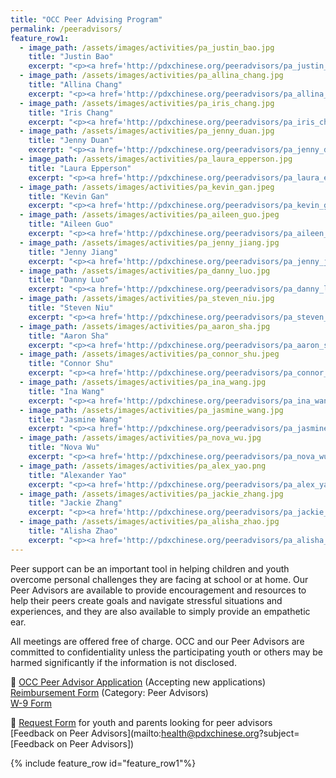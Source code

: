 ```yaml
---
title: "OCC Peer Advising Program"
permalink: /peeradvisors/
feature_row1:
  - image_path: /assets/images/activities/pa_justin_bao.jpg
    title: "Justin Bao"
    excerpt: "<p><a href='http://pdxchinese.org/peeradvisors/pa_justin_bao/'>Justin is a current junior at the University of Washington. Justin is pursuing a dual degree in Computer Science and Informatics, passionate about tech innovation for social good and impacting as many people as possible. He is also an Officer for the Chinese Student Association at UW, a CSE Peer Advisor, and a podcast host.</a></p>"
  - image_path: /assets/images/activities/pa_allina_chang.jpg
    title: "Allina Chang"
    excerpt: "<p><a href='http://pdxchinese.org/peeradvisors/pa_allina_chang/'>Allina is a first year Masters student at the Harvard Chan School of Public Health and a recent graduate of the University of Michigan, where she earned a B.S. in Neuroscience. She is passionate about improving mental health in young adult populations. Allina enjoys baking, the outdoors, and staying active.</a></p>"
  - image_path: /assets/images/activities/pa_iris_chang.jpg
    title: "Iris Chang"
    excerpt: "<p><a href='http://pdxchinese.org/peeradvisors/pa_iris_chang/'>Iris is a sophomore at Sunset High School. She is passionate about helping others and making an impact on the Chinese community. Iris is interested in psychology and software engineering. She loves to play soccer, bake, shop, and watch Netflix. She is looking forward to talking to you! :)</a></p>"
  - image_path: /assets/images/activities/pa_jenny_duan.jpg
    title: "Jenny Duan"
    excerpt: "<p><a href='http://pdxchinese.org/peeradvisors/pa_jenny_duan/'>Jenny is a junior at Jesuit High School, where she plays piano in the jazz band and leads the Asian Student Union club. She is highly interested in advocacy pursuits, specifically in regards to diversity and housing and education equity. Jenny enjoys listening to music, practicing the sport of fencing, and watching anime.</a></p>"
  - image_path: /assets/images/activities/pa_laura_epperson.jpg
    title: "Laura Epperson"
    excerpt: "<p><a href='http://pdxchinese.org/peeradvisors/pa_laura_epperson/'>Laura is a senior at Scripps College majoring in Economics. She is passionate about environmental economics and hopes to pursue a career in sustainable finance in the future. Laura enjoys photography, playing guitar, spending time with family and friends, and traveling the world.</a></p>"
  - image_path: /assets/images/activities/pa_kevin_gan.jpeg
    title: "Kevin Gan"
    excerpt: "<p><a href='http://pdxchinese.org/peeradvisors/pa_kevin_gan/'>Kevin is a sophomore at Purdue University, majoring in finance with a minor in statistics. He has a passion for entrepreneurship and hopes to start his own business. He is involved on campus as consultant for the Boilermaker Consulting Group. Kevin loves to play soccer and has been playing ever since he was 7 years old.</a></p>"
  - image_path: /assets/images/activities/pa_aileen_guo.jpeg
    title: "Aileen Guo"
    excerpt: "<p><a href='http://pdxchinese.org/peeradvisors/pa_aileen_guo/'>Aileen is a senior at Interlake high school. Interest towards human behavior and concerns about the mental health among kids led her to work with non-profit organizations, read extensively on the topic, and to pursue psychology in college. Aileen loves reading, drawing, sharing mimes and following cats on Instagram.</a></p>"  
  - image_path: /assets/images/activities/pa_jenny_jiang.jpg
    title: "Jenny Jiang"
    excerpt: "<p><a href='http://pdxchinese.org/peeradvisors/pa_jenny_jiang/'>Jenny is a junior at Sunset High School. Jenny face-paints and reads storytimes at the Portland's Children Museum, and she also leads an after-school club to volunteer with children. Jenny enjoys performing monologues for Speech and Debate. She hopes to study an interdisciplinary major between coding and art!</a></p>"  
  - image_path: /assets/images/activities/pa_danny_luo.jpg
    title: "Danny Luo"
    excerpt: "<p><a href='http://pdxchinese.org/peeradvisors/pa_danny_luo/'>Danny Luo is a sophomore at the University of Southern California (USC) and is currently on the pre-med track. He is majoring in global health with a double minor in international relations and natural science. He plays tennis and guitar and is a huge music nerd!</a></p>"
  - image_path: /assets/images/activities/pa_steven_niu.jpg
    title: "Steven Niu"
    excerpt: "<p><a href='http://pdxchinese.org/peeradvisors/pa_steven_niu/'>Steven is a junior at Catlin Gabel School. He is fascinated by neuroscience and behavioral science, and hopes to pursue a career in neurology. He is passionate about assisting with social work, helping people through tough times, and doing all he can to make the world a better place. Steven enjoys reading, playing D&D with friends, and sleeping.</a></p>"
  - image_path: /assets/images/activities/pa_aaron_sha.jpg
    title: "Aaron Sha"
    excerpt: "<p><a href='http://pdxchinese.org/peeradvisors/pa_aaron_sha/'>Aaron Sha is a 3rd year attending USC as a Pre-Dental major with a Computational Biology Minor. Outside of class, he enjoys singing with his A Cappella group, writing for his science-communications journal, and producing music. Quarantine permitting, he also loves cooking with his friends and exploring local food venues.</a></p>"
  - image_path: /assets/images/activities/pa_connor_shu.jpeg
    title: "Connor Shu"
    excerpt: "<p><a href='http://pdxchinese.org/peeradvisors/pa_connor_shu/'>Connor is currently a freshman at the University of Pennsylvania. He is pursuing a BA in Physics and a BSE in Systems Science and Engineering as part of the VIPER. Connor is passionate about building a sustainable future and preserving this beautiful planet of ours. He loves nature and is always down for a hike!</a></p>"  
  - image_path: /assets/images/activities/pa_ina_wang.jpg
    title: "Ina Wang"
    excerpt: "<p><a href='http://pdxchinese.org/peeradvisors/pa_ina_wang/'>Ina is currently a senior at USC studying neuroscience. She is driven towards her goal of improving access to vision care in underserved communities and hopes to open her own optometry clinic in the future. Some of her hobbies include dancing, hiking across the PNW, and discovering new music. </a></p>"
  - image_path: /assets/images/activities/pa_jasmine_wang.jpg
    title: "Jasmine Wang"
    excerpt: "<p><a href='http://pdxchinese.org/peeradvisors/pa_jasmine_wang/'>Jasmine is a freshman at UC Berkeley double majoring in business and data science. She wants to work in tech and business. In high school, she was involved in DECA, mock trial, cross country, and volunteering with PERIOD and NHS. In her free time, she likes to watch anime and draw.</a></p>"
  - image_path: /assets/images/activities/pa_nova_wu.jpg
    title: "Nova Wu"
    excerpt: "<p><a href='http://pdxchinese.org/peeradvisors/pa_nova_wu/'>I’m Nova, I am a materials science and engineering student and freshman at Stanford. My passion lies in creating more efficient and accessible energy materials. In high school, I cofounded and led the Oregon Middle School Speech and Debate League. I enjoy drawing, folding origami, playing Minecraft, and hiking.</a></p>"
  - image_path: /assets/images/activities/pa_alex_yao.png
    title: "Alexander Yao"
    excerpt: "<p><a href='http://pdxchinese.org/peeradvisors/pa_alex_yao/'>Alex is a pre-med senior majoring in Human Biology at the University of Southern California. Alex serves as the president of USC’s Soul Cal Breaking team, tutors as the vice president of Teach for Los Angeles, and volunteers in a research lab. Besides these activities, he also enjoys working out, breakdancing, and watching anime.</a></p>"
  - image_path: /assets/images/activities/pa_jackie_zhang.jpg
    title: "Jackie Zhang"
    excerpt: "<p><a href='http://pdxchinese.org/peeradvisors/pa_jackie_zhang/'>Jackie (Jiaqi) is a Junior at Sunset High School. She loves to learn about Psychology and Neurology, and hopes to pursue this field in the future. Her interests in these topics led to a passion for working with others and volunteering with social works organizations. Jackie enjoys dancing, binging shows, and spending time with her friends.</a></p>"
  - image_path: /assets/images/activities/pa_alisha_zhao.jpg
    title: "Alisha Zhao"
    excerpt: "<p><a href='http://pdxchinese.org/peeradvisors/pa_alisha_zhao/'>Alisha is a senior at Stanford University majoring in Political Science with minors in History and Human Rights. She is passionate about the intersection between human rights and government, particularly issues of affordable housing and homelessness. Alisha enjoys hiking, reading ethnographies, and recently binge watching Scandal.</a></p>"
---
```


Peer support can be an important tool in helping children and youth overcome personal challenges they are facing at school or at home. Our Peer Advisors are available to provide encouragement and resources to help their peers create goals and navigate stressful situations and experiences, and they are also available to simply provide an empathetic ear.

All meetings are offered free of charge. OCC and our Peer Advisors are committed to confidentiality unless the participating youth or others may be harmed significantly if the information is not disclosed.

:blue_book: [OCC Peer Advisor Application](https://docs.google.com/forms/d/e/1FAIpQLSfKewGqu-TrfPFfXdYIskGurJAz92ayYWHML2Wj4VKN3xqOIA/viewform?usp=sf_link) (Accepting new applications)  
[Reimbursement Form](/assets/pdf/reimbursement_form_advocacy_fillable.pdf) (Category: Peer Advisors)  
[W-9 Form](https://www.irs.gov/pub/irs-pdf/fw9.pdf)  

:green_book: [Request Form](https://docs.google.com/forms/d/e/1FAIpQLSeaGQKfpCcHl4o3WRhlV-EPVaH20t5mFhddQbEXhrwpTmmmvg/viewform?usp=sf_link) for youth and parents looking for peer advisors   
[Feedback on Peer Advisors](mailto:health@pdxchinese.org?subject=[Feedback on Peer Advisors])  

{% include feature_row id="feature_row1"%}
